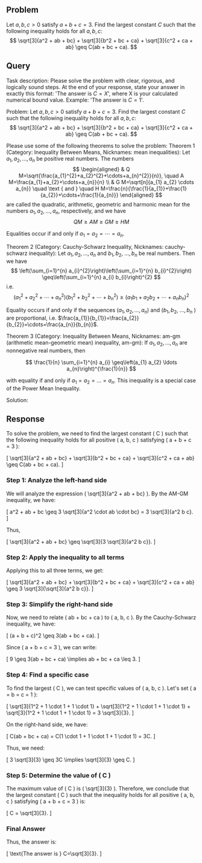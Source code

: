 ## Problem

Let $a, b, c > 0$ satisfy $a + b + c = 3$. Find the largest constant $C$ such that the following inequality holds for all $a, b, c$:
$$
\sqrt[3]{a^2 + ab + bc} + \sqrt[3]{b^2 + bc + ca} + \sqrt[3]{c^2 + ca + ab} \geq C(ab + bc + ca).
$$

## Query

Task description: Please solve the problem with clear, rigorous, and logically sound steps. At the end of your response, state your answer in exactly this format: 'The answer is $C=X$', where X is your calculated numerical bound value. Example: 'The answer is $C=1$'.

Problem: Let $a, b, c > 0$ satisfy $a + b + c = 3$. Find the largest constant $C$ such that the following inequality holds for all $a, b, c$:
$$
\sqrt[3]{a^2 + ab + bc} + \sqrt[3]{b^2 + bc + ca} + \sqrt[3]{c^2 + ca + ab} \geq C(ab + bc + ca).
$$

Please use some of the following theorems to solve the problem:
Theorem 1 (Category: Inequality Between Means, Nicknames: mean inequalities): Let $a_{1}, a_{2}, \ldots, a_{n}$ be positive real numbers. The numbers
$$
\begin{aligned}
& Q M=\sqrt{\frac{a_{1}^{2}+a_{2}^{2}+\cdots+a_{n}^{2}}{n}}, \quad A M=\frac{a_{1}+a_{2}+\cdots+a_{n}}{n} \\
& G M=\sqrt[n]{a_{1} a_{2} \cdots a_{n}} \quad \text { and } \quad H M=\frac{n}{\frac{1}{a_{1}}+\frac{1}{a_{2}}+\cdots+\frac{1}{a_{n}}}
\end{aligned}
$$
are called the quadratic, arithmetic, geometric and harmonic mean for the numbers $a_{1}, a_{2}, \ldots, a_{n}$, respectively, and we have
$$
Q M \geq A M \geq G M \geq H M
$$

Equalities occur if and only if $a_{1}=a_{2}=\cdots=a_{n}$.

Theorem 2 (Category: Cauchy-Schwarz Inequality, Nicknames: cauchy-schwarz inequality): Let $a_{1}, a_{2}, \ldots, a_{n}$ and $b_{1}, b_{2}$, $\ldots, b_{n}$ be real numbers. Then we have
$$
\left(\sum_{i=1}^{n} a_{i}^{2}\right)\left(\sum_{i=1}^{n} b_{i}^{2}\right) \geq\left(\sum_{i=1}^{n} a_{i} b_{i}\right)^{2}
$$
i.e.
$$
\left(a_{1}^{2}+a_{2}^{2}+\cdots+a_{n}^{2}\right)\left(b_{1}^{2}+b_{2}^{2}+\cdots+b_{n}^{2}\right) \geq\left(a_{1} b_{1}+a_{2} b_{2}+\cdots+a_{n} b_{n}\right)^{2}
$$

Equality occurs if and only if the sequences $\left(a_{1}, a_{2}, \ldots, a_{n}\right)$ and $\left(b_{1}, b_{2}\right.$, $\ldots, b_{n}$ ) are proportional, i.e. $\frac{a_{1}}{b_{1}}=\frac{a_{2}}{b_{2}}=\cdots=\frac{a_{n}}{b_{n}}$.

Theorem 3 (Category: Inequality Between Means, Nicknames: am-gm (arithmetic mean-geometric mean) inequality, am-gm): If $a_{1}, a_{2}, \ldots, a_{n}$ are nonnegative real numbers, then

$$
\frac{1}{n} \sum_{i=1}^{n} a_{i} \geq\left(a_{1} a_{2} \ldots a_{n}\right)^{\frac{1}{n}}
$$

with equality if and only if $a_{1}=a_{2}=\ldots=a_{n}$. This inequality is a special case of the Power Mean Inequality.

Solution:

## Response

To solve the problem, we need to find the largest constant \( C \) such that the following inequality holds for all positive \( a, b, c \) satisfying \( a + b + c = 3 \):

\[
\sqrt[3]{a^2 + ab + bc} + \sqrt[3]{b^2 + bc + ca} + \sqrt[3]{c^2 + ca + ab} \geq C(ab + bc + ca).
\]

### Step 1: Analyze the left-hand side

We will analyze the expression \( \sqrt[3]{a^2 + ab + bc} \). By the AM-GM inequality, we have:

\[
a^2 + ab + bc \geq 3 \sqrt[3]{a^2 \cdot ab \cdot bc} = 3 \sqrt[3]{a^2 b c}.
\]

Thus,

\[
\sqrt[3]{a^2 + ab + bc} \geq \sqrt[3]{3 \sqrt[3]{a^2 b c}}.
\]

### Step 2: Apply the inequality to all terms

Applying this to all three terms, we get:

\[
\sqrt[3]{a^2 + ab + bc} + \sqrt[3]{b^2 + bc + ca} + \sqrt[3]{c^2 + ca + ab} \geq 3 \sqrt[3]{\sqrt[3]{a^2 b c}}.
\]

### Step 3: Simplify the right-hand side

Now, we need to relate \( ab + bc + ca \) to \( a, b, c \). By the Cauchy-Schwarz inequality, we have:

\[
(a + b + c)^2 \geq 3(ab + bc + ca).
\]

Since \( a + b + c = 3 \), we can write:

\[
9 \geq 3(ab + bc + ca) \implies ab + bc + ca \leq 3.
\]

### Step 4: Find a specific case

To find the largest \( C \), we can test specific values of \( a, b, c \). Let's set \( a = b = c = 1 \):

\[
\sqrt[3]{1^2 + 1 \cdot 1 + 1 \cdot 1} + \sqrt[3]{1^2 + 1 \cdot 1 + 1 \cdot 1} + \sqrt[3]{1^2 + 1 \cdot 1 + 1 \cdot 1} = 3 \sqrt[3]{3}.
\]

On the right-hand side, we have:

\[
C(ab + bc + ca) = C(1 \cdot 1 + 1 \cdot 1 + 1 \cdot 1) = 3C.
\]

Thus, we need:

\[
3 \sqrt[3]{3} \geq 3C \implies \sqrt[3]{3} \geq C.
\]

### Step 5: Determine the value of \( C \)

The maximum value of \( C \) is \( \sqrt[3]{3} \). Therefore, we conclude that the largest constant \( C \) such that the inequality holds for all positive \( a, b, c \) satisfying \( a + b + c = 3 \) is:

\[
C = \sqrt[3]{3}.
\]

### Final Answer

Thus, the answer is:

\[
\text{The answer is } C=\sqrt[3]{3}.
\]